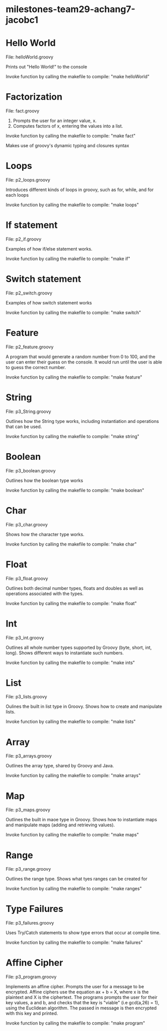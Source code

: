 # milestones-team29-achang7-jacobc1

# Hello World
File: helloWorld.groovy

Prints out "Hello World!" to the console

Invoke function by calling the makefile to compile: "make helloWorld"

# Factorization
File: fact.groovy
  1. Prompts the user for an integer value, x.
  2. Computes factors of x, entering the values into a list.

Invoke function by calling the makefile to compile: "make fact"

Makes use of groovy's dynamic typing and closures syntax

# Loops
File: p2_loops.groovy

Introduces different kinds of loops in groovy, such as for, while, and for each loops

Invoke function by calling the makefile to compile: "make loops"

# If statement
File: p2_if.groovy

Examples of how if/else statement works. 

Invoke function by calling the makefile to compile: "make if"

# Switch statement
File: p2_switch.groovy

Examples of how switch statement works

Invoke function by calling the makefile to compile: "make switch"

# Feature 
File: p2_feature.groovy

A program that would generate a random number from 0 to 100, and 
the user can enter their guess on the console. It would run until
the user is able to guess the correct number. 

Invoke function by calling the makefile to compile: "make feature"

# String
File: p3_String.groovy

Outlines how the String type works, including instantiation and operations that can be used.

Invoke function by calling the makefile to compile: "make string"

# Boolean
File: p3_boolean.groovy

Outlines how the boolean type works

Invoke function by calling the makefile to compile: "make boolean"

# Char
File: p3_char.groovy

Shows how the character type works. 

Invoke function by calling the makefile to compile: "make char"

# Float
File: p3_float.groovy

Outlines both decimal number types, floats and doubles as well as operations associated with the types.

Invoke function by calling the makefile to compile: "make float"

# Int
File: p3_int.groovy

Outlines all whole number types supported by Groovy (byte, short, int, long). Shows different ways
to instantiate such numbers.

Invoke function by calling the makefile to compile: "make ints"

# List
File: p3_lists.groovy

Oulines the built in list type in Groovy. Shows how to create and manipulate lists.

Invoke function by calling the makefile to compile: "make lists"

# Array
File: p3_arrays.groovy

Outlines the array type, shared by Groovy and Java.

Invoke function by calling the makefile to compile: "make arrays"

# Map
File: p3_maps.groovy

Outlines the built in maoe type in Groovy. Shows how to instantiate maps and manipulate maps (adding
and retrieving values).

Invoke function by calling the makefile to compile: "make maps"

# Range
File: p3_range.groovy

Outlines the range type. Shows what tyes ranges can be created for

Invoke function by calling the makefile to compile: "make ranges"

# Type Failures
File: p3_failures.groovy

Uses Try/Catch statements to show type errors that occur at compile time. 

Invoke function by calling the makefile to compile: "make failures"

# Affine Cipher 
File: p3_program.groovy

Implements an affine cipher. Prompts the user for a message to be encrypted. 
Affine ciphers use the equation ax + b = X, where x is the plaintext and X is the ciphertext.
The programs prompts the user for their key values, a and b, and checks that the key is "viable"
(i.e gcd(a,26) = 1), using the Euclidean algorithm.
The passed in message is then encrypted with this key and printed. 

Invoke function by calling the makefile to compile: "make program"
